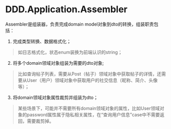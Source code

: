 # DDD.Application.Assembler

Assembler是组装器，负责完成domain model对象到dto的转换，组装职责包括：

1. 完成类型转换、数据格式化；

> 如日志格式化，状态enum装换为前端认识的string；

2. 将多个domain领域对象组装为需要的dto对象;

> 比如查询帖子列表，需要从Post（帖子）领域对象中获取帖子的详情，还需要从User（用户）领域对象中获取用户的社交信息（昵称、简介、头像等）；

3. 将domain领域对象属性裁剪并组装为dto；

> 某些场景下，可能并不需要所有domain领域对象的属性，比如User领域对象的password属性属于隐私相关属性，在“查询用户信息”case中不需要返回，需要裁剪掉。

